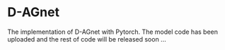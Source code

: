 # D-AGnet
The implementation of D-AGnet with Pytorch. 
The model code has been uploaded and the rest of code will be released soon ...
